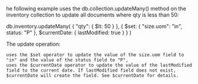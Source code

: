 he following example uses the db.collection.updateMany() method on the inventory collection to update all documents where qty is less than 50:

db.inventory.updateMany(
   { "qty": { $lt: 50 } },
   {
     $set: { "size.uom": "in", status: "P" },
     $currentDate: { lastModified: true }
   }
)

The update operation:

    uses the $set operator to update the value of the size.uom field to "in" and the value of the status field to "P",
    uses the $currentDate operator to update the value of the lastModified field to the current date. If lastModified field does not exist, $currentDate will create the field. See $currentDate for details.
